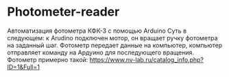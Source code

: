 # Photometer-reader
Автоматизация фотометра КФК-3 с помощью Arduino
Суть в следующем: к Arudino подключен мотор, он вращает ручку фотометра на заданный шаг. Фотометр передает данные на компьютер, компьютер отправляет команду на Ардуино для последующего вращения.
Фотометр примерно такой: https://www.nv-lab.ru/catalog_info.php?ID=1&Full=1
